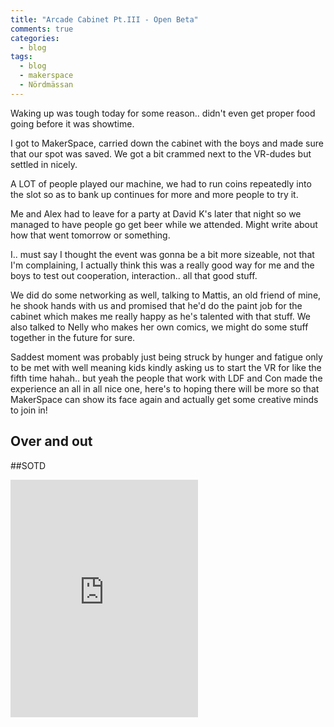 ```yaml
---
title: "Arcade Cabinet Pt.III - Open Beta"
comments: true
categories:
  - blog
tags:
  - blog
  - makerspace
  - Nördmässan
---
```

Waking up was tough today for some reason.. didn't even get proper food going before it was showtime. 

I got to MakerSpace, carried down the cabinet with the boys and made sure that our spot was saved. We got a bit crammed next to the VR-dudes but settled in nicely. 

A LOT of people played our machine, we had to run coins repeatedly into the slot so as to bank up continues for more and more people to try it. 

Me and Alex had to leave for a party at David K's later that night so we managed to have people go get beer while we attended.
Might write about how that went tomorrow or something.

I.. must say I thought the event was gonna be a bit more sizeable, not that I'm complaining, I actually think this was a really good way for me and the boys to test out cooperation, interaction.. all that good stuff. 

We did do some networking as well, talking to Mattis, an old friend of mine, he shook hands with us and promised that he'd do the paint job for the cabinet which makes me really happy as he's talented with that stuff. We also talked to Nelly who makes her own comics, we might do some stuff together in the future for sure. 

Saddest moment was probably just being struck by hunger and fatigue only to be met with well meaning kids kindly asking us to start the VR for like the fifth time hahah.. but yeah the people that work with LDF and Con made the experience an all in all nice one, here's to hoping there will be more so that MakerSpace can show its face again and actually get some creative minds to join in! 

Over and out
---
##SOTD 

<iframe src="https://open.spotify.com/embed?uri=spotify:track:0x0JU8OqFZqIykEmtIRb2A" width="300" height="380" frameborder="0" allowtransparency="true" allow="encrypted-media"></iframe>
